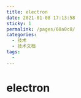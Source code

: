 ```yaml
---
title: electron
date: 2021-01-08 17:13:58
sticky: 1
permalink: /pages/60a0c8/
categories:
  - 技术
  - 技术文档
tags:
  - 
---
```

# electron